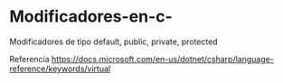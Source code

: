 # Modificadores-en-c-
Modificadores de tipo default, public, private, protected

Referencia
https://docs.microsoft.com/en-us/dotnet/csharp/language-reference/keywords/virtual
